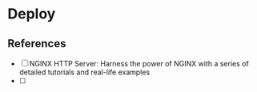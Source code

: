 # Deploy

## References 
- [ ] NGINX HTTP Server: Harness the power of NGINX with a series of detailed tutorials and real-life examples
- [ ] 